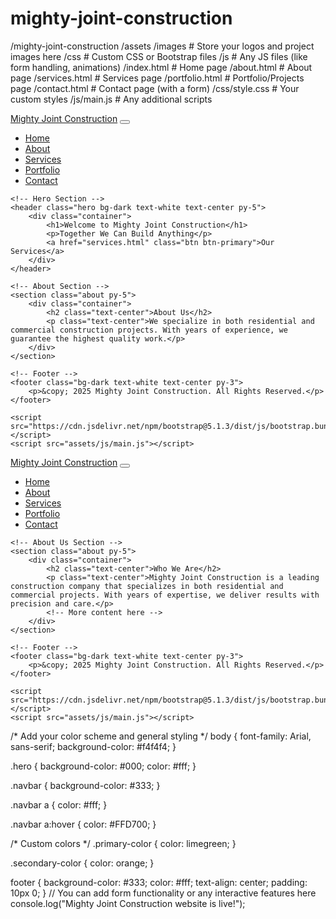 # mighty-joint-construction
/mighty-joint-construction
    /assets
        /images        # Store your logos and project images here
        /css           # Custom CSS or Bootstrap files
        /js            # Any JS files (like form handling, animations)
    /index.html        # Home page
    /about.html        # About page
    /services.html     # Services page
    /portfolio.html    # Portfolio/Projects page
    /contact.html      # Contact page (with a form)
    /css/style.css     # Your custom styles
    /js/main.js        # Any additional scripts
<!DOCTYPE html>
<html lang="en">
<head>
    <meta charset="UTF-8">
    <meta name="viewport" content="width=device-width, initial-scale=1.0">
    <title>Mighty Joint Construction</title>
    <link href="https://cdn.jsdelivr.net/npm/bootstrap@5.1.3/dist/css/bootstrap.min.css" rel="stylesheet">
    <link rel="stylesheet" href="assets/css/style.css">
</head>
<body>
    <!-- Navigation -->
    <nav class="navbar navbar-expand-lg navbar-dark bg-dark">
        <div class="container">
            <a class="navbar-brand" href="#">Mighty Joint Construction</a>
            <button class="navbar-toggler" type="button" data-bs-toggle="collapse" data-bs-target="#navbarNav" aria-controls="navbarNav" aria-expanded="false" aria-label="Toggle navigation">
                <span class="navbar-toggler-icon"></span>
            </button>
            <div class="collapse navbar-collapse" id="navbarNav">
                <ul class="navbar-nav ms-auto">
                    <li class="nav-item">
                        <a class="nav-link active" href="index.html">Home</a>
                    </li>
                    <li class="nav-item">
                        <a class="nav-link" href="about.html">About</a>
                    </li>
                    <li class="nav-item">
                        <a class="nav-link" href="services.html">Services</a>
                    </li>
                    <li class="nav-item">
                        <a class="nav-link" href="portfolio.html">Portfolio</a>
                    </li>
                    <li class="nav-item">
                        <a class="nav-link" href="contact.html">Contact</a>
                    </li>
                </ul>
            </div>
        </div>
    </nav>

    <!-- Hero Section -->
    <header class="hero bg-dark text-white text-center py-5">
        <div class="container">
            <h1>Welcome to Mighty Joint Construction</h1>
            <p>Together We Can Build Anything</p>
            <a href="services.html" class="btn btn-primary">Our Services</a>
        </div>
    </header>

    <!-- About Section -->
    <section class="about py-5">
        <div class="container">
            <h2 class="text-center">About Us</h2>
            <p class="text-center">We specialize in both residential and commercial construction projects. With years of experience, we guarantee the highest quality work.</p>
        </div>
    </section>

    <!-- Footer -->
    <footer class="bg-dark text-white text-center py-3">
        <p>&copy; 2025 Mighty Joint Construction. All Rights Reserved.</p>
    </footer>

    <script src="https://cdn.jsdelivr.net/npm/bootstrap@5.1.3/dist/js/bootstrap.bundle.min.js"></script>
    <script src="assets/js/main.js"></script>
</body>
</html>
<!DOCTYPE html>
<html lang="en">
<head>
    <meta charset="UTF-8">
    <meta name="viewport" content="width=device-width, initial-scale=1.0">
    <title>About Us | Mighty Joint Construction</title>
    <link href="https://cdn.jsdelivr.net/npm/bootstrap@5.1.3/dist/css/bootstrap.min.css" rel="stylesheet">
    <link rel="stylesheet" href="assets/css/style.css">
</head>
<body>
    <!-- Navigation -->
    <nav class="navbar navbar-expand-lg navbar-dark bg-dark">
        <div class="container">
            <a class="navbar-brand" href="#">Mighty Joint Construction</a>
            <button class="navbar-toggler" type="button" data-bs-toggle="collapse" data-bs-target="#navbarNav" aria-controls="navbarNav" aria-expanded="false" aria-label="Toggle navigation">
                <span class="navbar-toggler-icon"></span>
            </button>
            <div class="collapse navbar-collapse" id="navbarNav">
                <ul class="navbar-nav ms-auto">
                    <li class="nav-item">
                        <a class="nav-link" href="index.html">Home</a>
                    </li>
                    <li class="nav-item">
                        <a class="nav-link active" href="about.html">About</a>
                    </li>
                    <li class="nav-item">
                        <a class="nav-link" href="services.html">Services</a>
                    </li>
                    <li class="nav-item">
                        <a class="nav-link" href="portfolio.html">Portfolio</a>
                    </li>
                    <li class="nav-item">
                        <a class="nav-link" href="contact.html">Contact</a>
                    </li>
                </ul>
            </div>
        </div>
    </nav>

    <!-- About Us Section -->
    <section class="about py-5">
        <div class="container">
            <h2 class="text-center">Who We Are</h2>
            <p class="text-center">Mighty Joint Construction is a leading construction company that specializes in both residential and commercial projects. With years of expertise, we deliver results with precision and care.</p>
            <!-- More content here -->
        </div>
    </section>

    <!-- Footer -->
    <footer class="bg-dark text-white text-center py-3">
        <p>&copy; 2025 Mighty Joint Construction. All Rights Reserved.</p>
    </footer>

    <script src="https://cdn.jsdelivr.net/npm/bootstrap@5.1.3/dist/js/bootstrap.bundle.min.js"></script>
    <script src="assets/js/main.js"></script>
</body>
</html>
<!-- Same as previous HTML structure, just include your specific services content -->
<!-- Same structure; display images of past projects with descriptions -->
<!-- Include a simple contact form here -->
/* Add your color scheme and general styling */
body {
    font-family: Arial, sans-serif;
    background-color: #f4f4f4;
}

.hero {
    background-color: #000;
    color: #fff;
}

.navbar {
    background-color: #333;
}

.navbar a {
    color: #fff;
}

.navbar a:hover {
    color: #FFD700;
}

/* Custom colors */
.primary-color {
    color: limegreen;
}

.secondary-color {
    color: orange;
}

footer {
    background-color: #333;
    color: #fff;
    text-align: center;
    padding: 10px 0;
}
// You can add form functionality or any interactive features here
console.log("Mighty Joint Construction website is live!");
